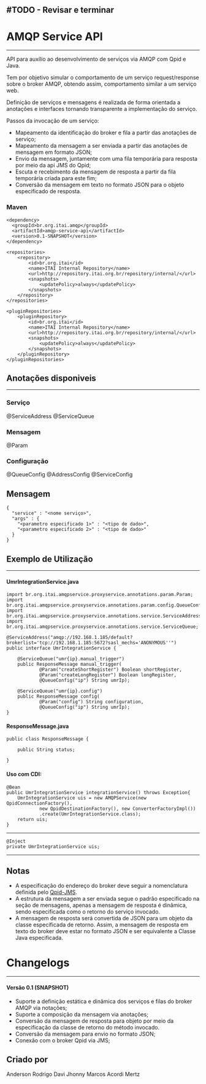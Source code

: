 #TODO - Revisar e terminar
---

# AMQP Service API
---

API para auxílio ao desenvolvimento de serviços via AMQP com Qpid e Java.

Tem por objetivo simular o comportamento de um serviço request/response sobre o broker AMQP, obtendo assim, comportamento similar a um serviço web.

Definição de serviços e mensagens é realizada de forma orientada a anotações e interfaces tornando transparente a implementação do serviço.

Passos da invocação de um serviço:

* Mapeamento da identificação do broker e fila a partir das anotações de serviço;
* Mapeamento da mensagem a ser enviada a partir das anotações de mensagem em formato JSON; 
* Envio da mensagem, juntamente com uma fila temporária para resposta por meio da api JMS do Qpid;
* Escuta e recebimento da mensagem de resposta a partir da fila temporária criada para este fim;
* Conversão da mensagem em texto no formato JSON para o objeto especificado de resposta.

### Maven

	<dependency>
      <groupId>br.org.itai.amqp</groupId>
      <artifactId>amqp-service-api</artifactId>
      <version>0.1-SNAPSHOT</version>
    </dependency>
    
    <repositories>
		<repository>
			<id>br.org.itai</id>
			<name>ITAI Internal Repository</name>
			<url>http://repository.itai.org.br/repository/internal/</url>
			<snapshots>
				<updatePolicy>always</updatePolicy>
			</snapshots>
		</repository>
	</repositories>
	
	<pluginRepositories>
		<pluginRepository>
			<id>br.org.itai</id>
			<name>ITAI Internal Repository</name>
			<url>http://repository.itai.org.br/repository/internal/</url>
			<snapshots>
				<updatePolicy>always</updatePolicy>
			</snapshots>
		</pluginRepository>
	</pluginRepositories>
    
## Anotações disponiveis
---

### Serviço

@ServiceAddress
@ServiceQueue

### Mensagem

@Param

### Configuração

@QueueConfig
@AddressConfig
@ServiceConfig

## Mensagem

	{
	  "service" : "<nome serviço>",
	  "args" : {
	    "<parametro especificado 1>" : "<tipo de dado>",
	    "<parametro especificado 2>" : "<tipo de dado>" 
	  }
	}

## Exemplo de Utilização
---

#### UmrIntegrationService.java

	import br.org.itai.amqpservice.proxyservice.annotations.param.Param;
	import br.org.itai.amqpservice.proxyservice.annotations.param.config.QueueConfig;
	import br.org.itai.amqpservice.proxyservice.annotations.service.ServiceAddress;
	import br.org.itai.amqpservice.proxyservice.annotations.service.ServiceQueue;
	
	@ServiceAddress("amqp://192.168.1.185/default?brokerlist='tcp://192.168.1.185:5672?sasl_mechs='ANONYMOUS''")
	public interface UmrIntegrationService {
		
		@ServiceQueue("umr{ip}.manual_trigger")
		public ResponseMessage manual_trigger(
				@Param("createShortRegister") Boolean shortRegister,
				@Param("createLongRegister") Boolean longRegister,
				@QueueConfig("ip") String umrIp);
	
		@ServiceQueue("umr{ip}.config")
		public ResponseMessage config(
				@Param("config") String configuration,
				@QueueConfig("ip") String umrIp);
	}
	
#### ResponseMessage.java
	
	public class ResponseMessage {

	    public String status;

    }


#### Uso com CDI:

	@Bean
	public UmrIntegrationService integrationService() throws Exception{
		UmrIntegrationService uis = new AMQPService(new QpidConnectionFactory(),
				new QpidDestinationFactory(), new ConverterFactoryImpl())
				.create(UmrIntegrationService.class);
		return uis;
	}
---
	@Inject
	private UmrIntegrationService uis;
---

## Notas

* A especificação do endereço do broker deve seguir a nomenclatura definida pelo [Qpid-JMS](http://people.apache.org/~jonathan/High-Level-API.html#id3068796).
* A estrutura da mensagem a ser enviada segue o padrão especificado na seção de mensagens, apenas a mensagem de resposta é dinâmica, sendo especificada como o retorno do serviço invocado.
* A mensagem de resposta será convertida de JSON para um objeto da classe especificada de retorno. Assim, a mensagem de resposta em texto do broker deve estar no formato JSON e ser equivalente a Classe Java especificada. 

# Changelogs
---

#### Versão 0.1 (SNAPSHOT)
* Suporte a definição estática e dinâmica dos serviços e filas do broker AMQP via notações;
* Suporte a composição da mensagem via anotações;
* Conversão da mensagem de resposta para objeto por meio da especificação da classe de retorno do método invocado. 
* Conversão da mensagem para envio no formato JSON;
* Conexão com o broker Qpid via JMS;

## Criado por

Anderson Rodrigo Davi
Jhonny Marcos Acordi Mertz
